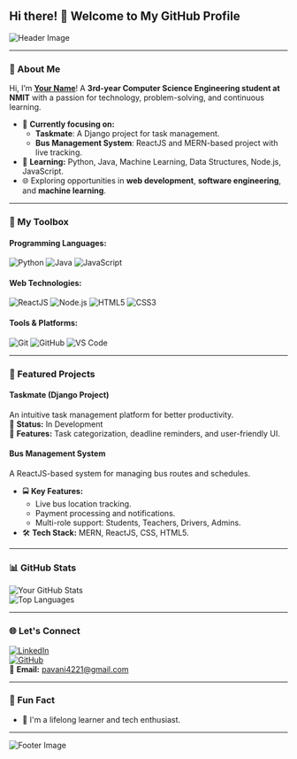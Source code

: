 ## Hi there! 👋 Welcome to My GitHub Profile  
![Header Image](https://via.placeholder.com/800x250?text=Hello+World!+I+am+Pavani)

---

### 🌟 About Me
Hi, I’m **[Your Name](https://github.com/PavaniS4221)**! A **3rd-year Computer Science Engineering student at NMIT** with a passion for technology, problem-solving, and continuous learning.

- 🎯 **Currently focusing on:**
  - **Taskmate**: A Django project for task management.
  - **Bus Management System**: ReactJS and MERN-based project with live tracking.
- 🌱 **Learning:** Python, Java, Machine Learning, Data Structures, Node.js, JavaScript.
- 🌐 Exploring opportunities in **web development**, **software engineering**, and **machine learning**.

---

### 💼 My Toolbox
#### Programming Languages:  
![Python](https://img.shields.io/badge/Python-3776AB?style=for-the-badge&logo=python&logoColor=white)
![Java](https://img.shields.io/badge/Java-007396?style=for-the-badge&logo=java&logoColor=white)
![JavaScript](https://img.shields.io/badge/JavaScript-F7DF1E?style=for-the-badge&logo=javascript&logoColor=black)

#### Web Technologies:  
![ReactJS](https://img.shields.io/badge/React-61DAFB?style=for-the-badge&logo=react&logoColor=black)
![Node.js](https://img.shields.io/badge/Node.js-339933?style=for-the-badge&logo=nodedotjs&logoColor=white)
![HTML5](https://img.shields.io/badge/HTML5-E34F26?style=for-the-badge&logo=html5&logoColor=white)
![CSS3](https://img.shields.io/badge/CSS3-1572B6?style=for-the-badge&logo=css3&logoColor=white)

#### Tools & Platforms:  
![Git](https://img.shields.io/badge/Git-F05032?style=for-the-badge&logo=git&logoColor=white)
![GitHub](https://img.shields.io/badge/GitHub-181717?style=for-the-badge&logo=github&logoColor=white)
![VS Code](https://img.shields.io/badge/VS_Code-007ACC?style=for-the-badge&logo=visualstudiocode&logoColor=white)

---

### 🚀 Featured Projects
#### **Taskmate** (Django Project)  
An intuitive task management platform for better productivity.  
📌 **Status:** In Development  
🌟 **Features:** Task categorization, deadline reminders, and user-friendly UI.  

#### **Bus Management System**  
A ReactJS-based system for managing bus routes and schedules.  
- 🚍 **Key Features:**  
  - Live bus location tracking.  
  - Payment processing and notifications.  
  - Multi-role support: Students, Teachers, Drivers, Admins.  
- 🛠 **Tech Stack:** MERN, ReactJS, CSS, HTML5.  

---

### 📊 GitHub Stats
![Your GitHub Stats](https://github-readme-stats.vercel.app/api?username=PavaniS4221&show_icons=true&theme=radical)  
![Top Languages](https://github-readme-stats.vercel.app/api/top-langs/?username=PavaniS4221&layout=compact&theme=radical)

---

### 🌐 Let's Connect
[![LinkedIn](https://img.shields.io/badge/LinkedIn-0A66C2?style=for-the-badge&logo=linkedin&logoColor=white)](https://linkedin.com/in/Pavani)  
[![GitHub](https://img.shields.io/badge/GitHub-181717?style=for-the-badge&logo=github&logoColor=white)](https://github.com/PavaniS4221)  
📧 **Email:** pavani4221@gmail.com 

---

### 🎉 Fun Fact
- 🌟 I'm a lifelong learner and tech enthusiast.  


---

![Footer Image](https://via.placeholder.com/800x150?text=Thank+You+for+Visiting!+Happy+Coding!🚀)


